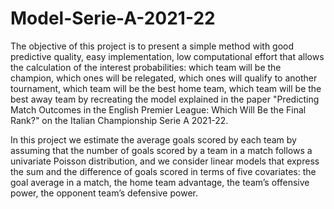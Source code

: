 # Model-Serie-A-2021-22

The objective of this project is to present a simple method with good predictive quality, easy implementation, low computational effort that allows the calculation
of the interest probabilities: which team will be the champion, which ones will be relegated, which ones will qualify to another tournament, which team will be the
best home team, which team will be the best away team by recreating the model explained in the paper "Predicting Match Outcomes in the English Premier League: Which Will Be the Final Rank?" on the Italian Championship Serie A 2021-22.

In this project we estimate the average goals scored by each team by assuming that the number of goals scored by a team in a match
follows a univariate Poisson distribution, and we consider linear models that express the sum and the difference of goals scored in terms of five covariates: 
the goal average in a match, the home team advantage, the team’s offensive power, the opponent team’s defensive power.
